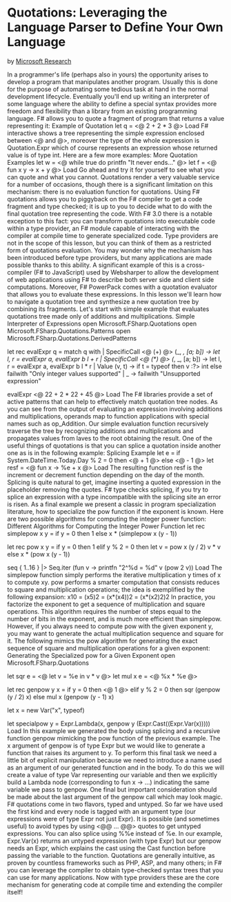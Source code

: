 # Quotations: Leveraging the Language Parser to Define Your Own Language
by [Microsoft Research](https://www.microsoft.com/en-us/research/)

In a programmer's life (perhaps also in yours) the opportunity arises to develop a program that manipulates another program. Usually this is done for the purpose of automating some tedious task at hand in the normal development lifecycle. Eventually you'll end up writing an interpreter of some language where the ability to define a special syntax provides more freedom and flexibility than a library from an existing programming language.
F# allows you to quote a fragment of program that returns a value representing it:
Example of Quotation
let q = <@ 2 + 2 * 3 @>
Load
F# interactive shows a tree representing the simple expression enclosed between <@ and @>, moreover the type of the whole expression is Quotation.Expr<int> which of course represents an expression whose returned value is of type int. Here are a few more examples:
More Quotation Examples
let w = <@ while true do printfn "It never ends..." @>
let f = <@ fun x y -> x + y @>
Load
Go ahead and try it for yourself to see what you can quote and what you cannot. Quotations render a very valuable service for a number of occasions, though there is a significant limitation on this mechanism: there is no evaluation function for quotations. Using F# quotations allows you to piggyback on the F# compiler to get a code fragment and type checked; it is up to you to decide what to do with the final quotation tree representing the code.
With F# 3.0 there is a notable exception to this fact: you can transform quotations into executable code within a type provider, an F# module capable of interacting with the compiler at compile time to generate specialized code. Type providers are not in the scope of this lesson, but you can think of them as a restricted form of quotations evaluation.
You may wonder why the mechanism has been introduced before type providers, but many applications are made possible thanks to this ability. A significant example of this is a cross-compiler (F# to JavaScript) used by Websharper to allow the development of web applications using F# to describe both server side and client side computations. Moreover, F# PowerPack comes with a quotation evaluator that allows you to evaluate these expressions.
In this lesson we'll learn how to navigate a quotation tree and synthesize a new quotation tree by combining its fragments. Let's start with simple example that evaluates quotations tree made only of additions and multiplications.
Simple Interpreter of Expressions
open Microsoft.FSharp.Quotations
open Microsoft.FSharp.Quotations.Patterns
open Microsoft.FSharp.Quotations.DerivedPatterns

let rec evalExpr q =
    match q with
    | SpecificCall <@ (+) @> (_, _, [a; b]) -> 
        let l, r = evalExpr a, evalExpr b
        l + r
    | SpecificCall <@ (*) @> (_, _, [a; b]) -> 
        let l, r = evalExpr a, evalExpr b
        l * r
    | Value (v, t) ->
        if t = typeof<int> then v :?> int 
            else failwith "Only integer values supported"
    | _  -> failwith "Unsupported expression"

evalExpr <@ 22 + 2 * 22 + 45 @>
Load
The F# libraries provide a set of active patterns that can help to effectively match quotation tree nodes. As you can see from the output of evaluating an expression involving additions and multiplications, operands map to function applications with special names such as op_Addition.
Our simple evaluation function recursively traverse the tree by recognizing additions and multiplications and propagates values from laves to the root obtaining the result. One of the useful things of quotations is that you can splice a quotation inside another one as is in the following example:
Splicing Example
let e = if System.DateTime.Today.Day % 2 = 0 then 
            <@ + 1 @> 
        else 
            <@ - 1 @>
let resf = <@ fun x -> %e + x @>
Load
The resulting function resf is the increment or decrement function depending on the day of the month.
Splicing is quite natural to get, imagine inserting a quoted expression in the placeholder removing the quotes. F# type checks splicing, if you try to splice an expression with a type incompatible with the splicing site an error is risen. As a final example we present a classic in program specialization literature, how to specialize the pow function if the exponent is known. Here are two possible algorithms for computing the integer power function:
Different Algorithms for Computing the Integer Power Function
let rec simplepow x y =
    if y = 0 then 1
    else x * (simplepow x (y - 1))

let rec pow x y =
    if y = 0 then 1
    elif y % 2 = 0 then
        let v = pow x (y / 2)
        v * v
    else
        x * (pow x (y - 1))

seq { 1..16 } |> Seq.iter 
    (fun v -> printfn "2^%d = %d" v (pow 2 v))
Load
The simplepow function simply performs the iterative multiplication y times of x to compute xy. pow performs a smarter computation that consists reduces to square and multiplication operations; the idea is exemplified by the following expansion:
x10 = (x5)2 = (x*(x4))2 = (x*(x2)2)2
In practice, you factorize the exponent to get a sequence of multiplication and square operations. This algorithm requires the number of steps equal to the number of bits in the exponent, and is much more efficient than simplepow. However, if you always need to compute pow with the given exponent y, you may want to generate the actual multiplication sequence and square for it.
The following mimics the pow algorithm for generating the exact sequence of square and multiplication operations for a given exponent:
Generating the Specialized pow for a Given Exponent
open Microsoft.FSharp.Quotations

let sqr e = <@ let v = %e in v * v @>
let mul x e = <@ %x * %e @>

let rec genpow y x =
    if y = 0 then <@ 1 @>
    elif y % 2 = 0 then sqr (genpow (y / 2) x)
    else mul x (genpow (y - 1) x)

let x = new Var("x", typeof<int>)

let specialpow y = 
  Expr.Lambda(x, genpow y (Expr.Cast<int>((Expr.Var(x)))))
Load
In this example we generated the body using splicing and a recursive function genpow mimicking the pow function of the previous example. The x argument of genpow is of type Expr<int> but we would like to generate a function that raises its argument to y.
To perform this final task we need a little bit of explicit manipulation because we need to introduce a name used as an argument of our generated function and in the body. To do this we will create a value of type Var representing our variable and then we explicitly build a Lambda node (corresponding to fun x -> ...) indicating the same variable we pass to genpow.
One final but important consideration should be made about the last argument of the genpow call which may look magic. F# quotations come in two flavors, typed and untyped. So far we have used the first kind and every node is tagged with an argument type (our expressions were of type Expr<int> not just Expr). It is possible (and sometimes useful) to avoid types by using <@@ ... @@> quotes to get untyped expressions. You can also splice using %%e instead of %e.
In our example, Expr.Var(x) returns an untyped expression (with type Expr) but our genpow needs an Expr<int>, which explains the cast using the Cast function before passing the variable to the function.
Quotations are generally intuitive, as proven by countless frameworks such as PHP, ASP, and many others; in F# you can leverage the compiler to obtain type-checked syntax trees that you can use for many applications. Now with type providers these are the core mechanism for generating code at compile time and extending the compiler itself!